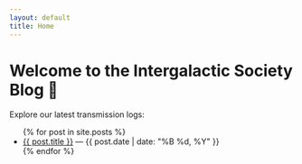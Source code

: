 ```yaml
---
layout: default
title: Home
---
```


# Welcome to the Intergalactic Society Blog 🚀

Explore our latest transmission logs:

<ul>
  {% for post in site.posts %}
    <li>
      <a href="{{ post.url }}">{{ post.title }}</a> — {{ post.date | date: "%B %d, %Y" }}
    </li>
  {% endfor %}
</ul>
